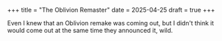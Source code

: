 +++
title = "The Oblivion Remaster"
date = 2025-04-25
draft = true
+++

Even I knew that an Oblivion remake was coming out, but I didn't think it would come out at the same time they announced it, wild.
